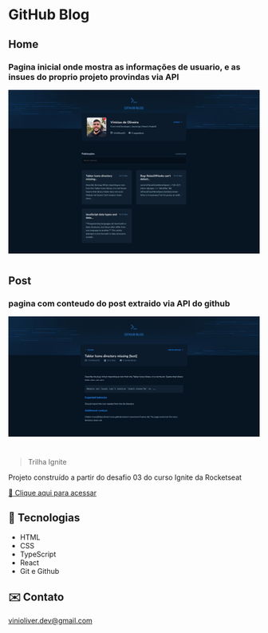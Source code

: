 # GitHub Blog

## Home
### Pagina inicial onde mostra as informações de usuario, e as insues do proprio projeto provindas via API
![preview](./.github/Home.png)
#
## Post
### pagina com conteudo do post extraido via API do github

![preview](./.github/Post.png)
#
> Trilha Ignite

Projeto construído a partir do desafio 03 do curso Ignite da Rocketseat

[ 🔗 Clique aqui para acessar](https://vinioliver01.github.io/GitHub-Blog/)

## 🔨 Tecnologias

- HTML
- CSS
- TypeScript
- React
- Git e Github

## ✉️ Contato

vinioliver.dev@gmail.com

